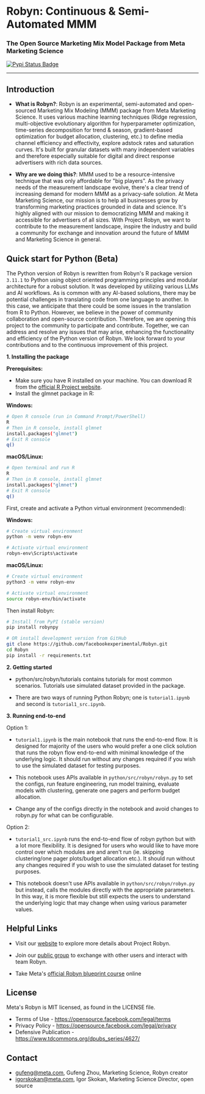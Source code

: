 # Robyn: Continuous & Semi-Automated MMM

### The Open Source Marketing Mix Model Package from Meta Marketing Science

[![Pypi Status Badge](https://img.shields.io/pypi/v/robynpy)](https://pypi.org/project/robynpy)

---

## Introduction

  * **What is Robyn?**: Robyn is an experimental, semi-automated and open-sourced Marketing Mix Modeling (MMM) package from Meta Marketing Science. It uses various machine learning techniques (Ridge regression, multi-objective evolutionary algorithm for hyperparameter optimization, time-series decomposition for trend & season, gradient-based optimization for budget allocation, clustering, etc.) to define media channel efficiency and effectivity, explore adstock rates and saturation curves. It's built for granular datasets with many independent variables and therefore especially suitable for digital and direct response advertisers with rich data sources. 
  
  * **Why are we doing this?**: MMM used to be a resource-intensive technique that was only affordable for "big players". As the privacy needs of the measurement landscape evolve, there's a clear trend of increasing demand for modern MMM as a privacy-safe solution. At Meta Marketing Science, our mission is to help all businesses grow by transforming marketing practices grounded in data and science. It's highly aligned with our mission to democratizing MMM and making it accessible for advertisers of all sizes. With Project Robyn, we want to contribute to the measurement landscape, inspire the industry and build a community for exchange and innovation around the future of MMM and Marketing Science in general.
  
## Quick start for Python (Beta)

  The Python version of Robyn is rewritten from Robyn's R package version `3.11.1` to Python using object oriented programming principles and modular architecture for a robust solution. It was developed by utilizing various LLMs and AI workflows. As is common with any AI-based solutions, there may be potential challenges in translating code from one language to another.
  In this case, we anticipate that there could be some issues in the translation from R to Python. However, we believe in the power of community collaboration and open-source contribution. Therefore, we are opening this project to the community to participate and contribute.
  Together, we can address and resolve any issues that may arise, enhancing the functionality and efficiency of the Python version of Robyn. We look forward to your contributions and to the continuous improvement of this project.

**1. Installing the package**

**Prerequisites:**
* Make sure you have R installed on your machine. You can download R from the [official R Project website](https://www.r-project.org/).
* Install the glmnet package in R:

**Windows:**
```bash
# Open R console (run in Command Prompt/PowerShell)
R
# Then in R console, install glmnet
install.packages("glmnet")
# Exit R console
q()
```

**macOS/Linux:**
```bash
# Open terminal and run R
R
# Then in R console, install glmnet
install.packages("glmnet")
# Exit R console
q()
```

First, create and activate a Python virtual environment (recommended):

**Windows:**
```bash
# Create virtual environment
python -m venv robyn-env

# Activate virtual environment
robyn-env\Scripts\activate
```

**macOS/Linux:**
```bash
# Create virtual environment
python3 -m venv robyn-env

# Activate virtual environment
source robyn-env/bin/activate
```

Then install Robyn:
```bash
# Install from PyPI (stable version)
pip install robynpy

# OR install development version from GitHub
git clone https://github.com/facebookexperimental/Robyn.git
cd Robyn
pip install -r requirements.txt
```

  
**2. Getting started**

  * python/src/robyn/tutorials contains tutorials for most common scenarios. Tutorials use simulated dataset provided in the package.

  * There are two ways of running Python Robyn; one is `tutorial1.ipynb` and second is `tutorial1_src.ipynb`.

**3. Running end-to-end**

Option 1:
  * `tutorial1.ipynb` is the main notebook that runs the end-to-end flow. It is designed for majority of the users who would prefer a one click solution that runs the robyn flow end-to-end with minimal knowledge of the underlying logic. It should run without any changes required if you wish to use the simulated dataset for testing purposes. 

  * This notebook uses APIs available in `python/src/robyn/robyn.py` to set the configs, run feature engineering, run model training, evaluate models with clustering, generate one pagers and perform budget allocation.
  
  * Change any of the configs directly in the notebook and avoid changes to robyn.py for what can be configurable.

Option 2:
  * `tutorial1_src.ipynb` runs the end-to-end flow of robyn python but with a lot more flexibility. It is designed for users who would like to have more control over which modules are and aren't run (ie. skipping clustering/one pager plots/budget allocation etc.). It should run without any changes required if you wish to use the simulated dataset for testing purposes. 

  * This notebook doesn't use APIs available in `python/src/robyn/robyn.py` but instead, calls the modules directly with the appropriate parameters. In this way, it is more flexible but still expects the users to understand the underlying logic that may change when using various parameter values.

## Helpful Links

  * Visit our [website](https://facebookexperimental.github.io/Robyn/) to explore more details about Project Robyn.
  
  * Join our [public group](https://www.facebook.com/groups/robyn/) to exchange with other users and interact with team Robyn.
  
  * Take Meta's [official Robyn blueprint course](https://www.facebookblueprint.com/student/path/253121-marketing-mix-models?utm_source=readme) online 

## License

Meta's Robyn is MIT licensed, as found in the LICENSE file.

- Terms of Use - https://opensource.facebook.com/legal/terms 
- Privacy Policy - https://opensource.facebook.com/legal/privacy
- Defensive Publication - https://www.tdcommons.org/dpubs_series/4627/

## Contact

* gufeng@meta.com, Gufeng Zhou, Marketing Science, Robyn creator
* igorskokan@meta.com, Igor Skokan, Marketing Science Director, open source

